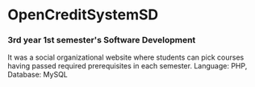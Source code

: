 # OpenCreditSystemSD
### 3rd year 1st semester's Software Development
It was a social organizational website where students can pick courses having passed required prerequisites in each semester.
Language: PHP, Database: MySQL
